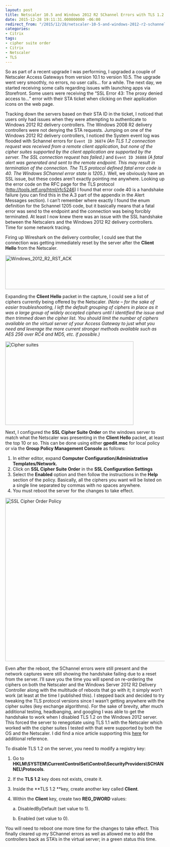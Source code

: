 ```yaml
---
layout: post
title: Netscaler 10.5 and Windows 2012 R2 SChannel Errors with TLS 1.2
date: 2015-12-28 19:11:31.000000000 -06:00
redirect_from: "/2015/12/28/netscaler-10-5-and-windows-2012-r2-schannel-errors-with-tls-1-2.html"
categories:
- Citrix
tags:
- cipher suite order
- Citrix
- Netscaler
- TLS
---
```

So as part of a recent upgrade I was performing, I upgraded a couple of Netscaler Access Gateways from version 10.1 to version 10.5. The upgrade went very smoothly, no errors, no user calls… for a while. The next day, we started receiving some calls regarding issues with launching apps via Storefront. Some users were receiving the “SSL Error 43: The proxy denied access to…” error with their STA ticket when clicking on their application icons on the web page.

Tracking down the servers based on their STA ID in the ticket, I noticed that users only had issues when they were attempting to authenticate to Windows 2012 R2 delivery controllers. The Windows 2008 R2 delivery controllers were not denying the STA requests. Jumping on one of the Windows 2012 R2 delivery controllers, I noticed the System event log was flooded with Schannel errors for `Event ID 36874` *(An TLS 1.2 connection request was received from a remote client application, but none of the cipher suites supported by the client application are supported by the server. The SSL connection request has failed.)* and `Event ID 36888` *(A fatal alert was generated and sent to the remote endpoint. This may result in termination of the connection. The TLS protocol defined fatal error code is 40. The Windows SChannel error state is 1205.)*.
Well, we obviously have an SSL issue, but these codes aren’t exactly pointing me anywhere. Looking up the error code on the RFC page for the TLS protocol (<a href="http://tools.ietf.org/html/rfc5246">http://tools.ietf.org/html/rfc5246</a>) I found that error code 40 is a handshake failure (you can find this in the A.3 part of the appendix in the Alert Messages section). I can’t remember where exactly I found the enum definition for the Schannel 1205 code, but it basically means that a fatal error was send to the endpoint and the connection was being forcibly terminated. At least I now knew there was an issue with the SSL handshake between the Netscalers and the Windows 2012 R2 delivery controllers. Time for some network tracing.</p>
Firing up Wireshark on the delivery controller, I could see that the connection was getting immediately reset by the server after the **Client Hello** from the Netscaler.

<a href="http://assets.afinn.net/windows_server_2012_rst_ack-1.png" rel="attachment wp-att-109"><img class="aligncenter size-full wp-image-109" src="http://assets.afinn.net/windows_server_2012_rst_ack-1.png" alt="Windows_2012_R2_RST_ACK" width="1099" height="107" /></a>

Expanding the **Client Hello** packet in the capture, I could see a list of ciphers currently being offered by the Netscaler. *(Note – for the sake of easier troubleshooting, I left the default grouping of ciphers in place as it was a large group of widely accepted ciphers until I identified the issue and then trimmed down the cipher list. You should limit the number of ciphers available on the virtual server of your Access Gateway to just what you need and leverage the more current stronger methods available such as AES 256 over RC4 and MD5, etc. if possible.)*

<a href="http://assets.afinn.net/cipher_suites-1.png" rel="attachment wp-att-107"><img class="aligncenter size-full wp-image-107" src="http://assets.afinn.net/cipher_suites-1.png" alt="Cipher suites" width="405" height="263" /></a>



Next, I configured the **SSL Cipher Suite Order** on the windows server to match what the Netscaler was presenting in the **Client Hello** packet, at least the top 10 or so. This can be done using either **gpedit.msc** for local policy or via the **Group Policy Management Console** as follows:


1.  In either editor, expand **Computer Configuration/Administrative Templates/Network.**
2.  Click on **SSL Cipher Suite Order** in the **SSL Configuration Settings**
3.  Select the **Enabled** option and then follow the instructions in the **Help** section of the policy. Basically, all the ciphers you want will be listed on a single line separated by commas with no spaces anywhere.
4.  You must reboot the server for the changes to take effect.

<a href="http://assets.afinn.net/policy_cipher_order-1.png" rel="attachment wp-att-108"><img class="aligncenter size-full wp-image-108" src="http://assets.afinn.net/policy_cipher_order-1.png" alt="SSL Cipher Order Policy" width="560" height="514" /></a>



Even after the reboot, the SChannel errors were still present and the network captures were still showing the handshake failing due to a reset from the server. I’ll save you the time you will spend on re-ordering the ciphers on both the Netscaler and the Windows Server 2012 R2 Delivery Controller along with the multitude of reboots that go with it; it simply won’t work (at least at the time I published this).
I stepped back and decided to try tweaking the TLS protocol versions since I wasn’t getting anywhere with the cipher suites (key exchange algorithms). For the sake of brevity, after much additional testing, headbanging, and googling I was able to get the handshake to work when I disabled TLS 1.2 on the Windows 2012 server. This forced the server to renegotiate using TLS 1.1 with the Netscaler which worked with the cipher suites I tested with that were supported by both the OS and the Netscaler. I did find a nice article supporting this <a href="http://www.jasonsamuel.com/2015/10/15/citrix-netscaler-10-5-to-11-0-firmware-upgrade-issues-to-watch-out-for/">here</a> for additional reference.

To disable TLS 1.2 on the server, you need to modify a registry key:


1. Go to **HKLM\SYSTEM\CurrentControlSet\Control\SecurityProviders\SCHANNEL\Protocols**.

2. If the **TLS 1.2** key does not exists, create it.

3. Inside the **TLS 1.2 **key, create another key called **Client**.

4. Within the **Client** key, create two **REG_DWORD** values:

     a. DisabledByDefault (set value to 1).

     b. Enabled (set value to 0).




You will need to reboot one more time for the changes to take effect. This finally cleared up my SChannel errors as well as allowed me to add the controllers back as STA’s in the virtual server; in a green status this time.